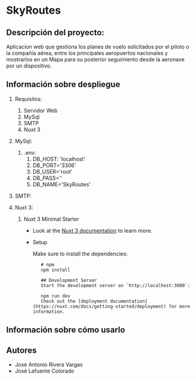 # SkyRoutes
## Descripción del proyecto:
   
   Aplicacion web que gestiona los planes de vuelo solicitados por el piloto o la compañía aérea, entre los principales aeropuertos nacionales y mostrarlos en un Mapa para su posterior seguimiento desde la aeronave por un dispositivo.
   
## Información sobre despliegue
   1. Requisitos:
      1. Servidor Web
      2. MySql
      3. SMTP
      4. Nuxt 3

   2. MySql:
      1. .env:
         1. DB_HOST: 'localhost'
         2. DB_PORT='3306'
         3. DB_USER='root'
         4. DB_PASS=''
         5. DB_NAME='SkyRoutes'

   3. SMTP:
   4. Nuxt 3:

      1. Nuxt 3 Minimal Starter
         - Look at the [Nuxt 3 documentation](https://nuxt.com/docs/getting-started/introduction) to learn more.
         - Setup

            Make sure to install the dependencies:


                  # npm
                  npm install

                  ## Development Server
                  Start the development server on `http://localhost:3000`:

                  npm run dev
                  Check out the [deployment documentation](https://nuxt.com/docs/getting-started/deployment) for more information.


## Información sobre cómo usarlo


## Autores
 - José Antonio Rivera Vargas
 - José Lafuente Colorado




